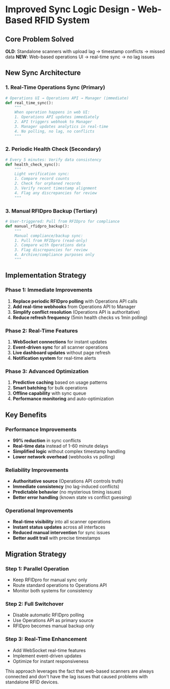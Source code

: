 # Improved Sync Logic Design - Web-Based RFID System

## Core Problem Solved
**OLD**: Standalone scanners with upload lag → timestamp conflicts → missed data
**NEW**: Web-based operations UI → real-time sync → no lag issues

## New Sync Architecture

### 1. Real-Time Operations Sync (Primary)
```python
# Operations UI → Operations API → Manager (immediate)
def real_time_sync():
    """
    When operation happens in web UI:
    1. Operations API updates immediately
    2. API triggers webhook to Manager
    3. Manager updates analytics in real-time
    4. No polling, no lag, no conflicts
    """
```

### 2. Periodic Health Check (Secondary)
```python
# Every 5 minutes: Verify data consistency
def health_check_sync():
    """
    Light verification sync:
    1. Compare record counts
    2. Check for orphaned records
    3. Verify recent timestamp alignment
    4. Flag any discrepancies for review
    """
```

### 3. Manual RFIDpro Backup (Tertiary)
```python
# User-triggered: Pull from RFIDpro for compliance
def manual_rfidpro_backup():
    """
    Manual compliance/backup sync:
    1. Pull from RFIDpro (read-only)
    2. Compare with Operations data
    3. Flag discrepancies for review
    4. Archive/compliance purposes only
    """
```

## Implementation Strategy

### Phase 1: Immediate Improvements
1. **Replace periodic RFIDpro polling** with Operations API calls
2. **Add real-time webhooks** from Operations API to Manager
3. **Simplify conflict resolution** (Operations API is authoritative)
4. **Reduce refresh frequency** (5min health checks vs 1min polling)

### Phase 2: Real-Time Features
1. **WebSocket connections** for instant updates
2. **Event-driven sync** for all scanner operations
3. **Live dashboard updates** without page refresh
4. **Notification system** for real-time alerts

### Phase 3: Advanced Optimization
1. **Predictive caching** based on usage patterns
2. **Smart batching** for bulk operations
3. **Offline capability** with sync queue
4. **Performance monitoring** and auto-optimization

## Key Benefits

### Performance Improvements
- **99% reduction** in sync conflicts
- **Real-time data** instead of 1-60 minute delays
- **Simplified logic** without complex timestamp handling
- **Lower network overhead** (webhooks vs polling)

### Reliability Improvements
- **Authoritative source** (Operations API controls truth)
- **Immediate consistency** (no lag-induced conflicts)
- **Predictable behavior** (no mysterious timing issues)
- **Better error handling** (known state vs conflict guessing)

### Operational Improvements
- **Real-time visibility** into all scanner operations
- **Instant status updates** across all interfaces
- **Reduced manual intervention** for sync issues
- **Better audit trail** with precise timestamps

## Migration Strategy

### Step 1: Parallel Operation
- Keep RFIDpro for manual sync only
- Route standard operations to Operations API
- Monitor both systems for consistency

### Step 2: Full Switchover
- Disable automatic RFIDpro polling
- Use Operations API as primary source
- RFIDpro becomes manual backup only

### Step 3: Real-Time Enhancement
- Add WebSocket real-time features
- Implement event-driven updates
- Optimize for instant responsiveness

This approach leverages the fact that web-based scanners are always connected and don't have the lag issues that caused problems with standalone RFID devices.